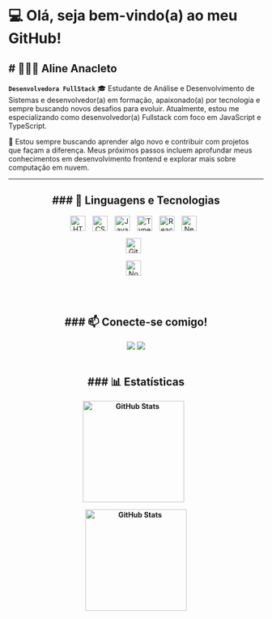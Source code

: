 <h1>💻 Olá, seja bem-vindo(a) ao meu GitHub!</h1>

<h2># 👩🏻‍💻 Aline Anacleto</h2>

**`Desenvolvedora FullStack`**
🎓 Estudante de Análise e Desenvolvimento de Sistemas e desenvolvedor(a) em formação, apaixonado(a) por tecnologia e sempre buscando novos desafios para evoluir. Atualmente, estou me especializando como desenvolvedor(a) Fullstack com foco em JavaScript e TypeScript.

🚀 Estou sempre buscando aprender algo novo e contribuir com projetos que façam a diferença. Meus próximos passos incluem aprofundar meus conhecimentos em desenvolvimento frontend e explorar mais sobre computação em nuvem.

---
<div align="center">
<h2>### 🤖 Linguagens e Tecnologias</h2>

<img 
    align="center" 
    alt="HTML"
    title="HTML" 
    width="30px" 
    style="padding-right: 10px;" 
    src="https://cdn.jsdelivr.net/gh/devicons/devicon@latest/icons/html5/html5-original.svg" 
/>
<img 
    align="center" 
    alt="CSS" 
    title="CSS"
    width="30px" 
    style="padding-right: 10px;" 
    src="https://cdn.jsdelivr.net/gh/devicons/devicon@latest/icons/css3/css3-original.svg" 
/>
<img 
    align="center" 
    alt="JavaScript" 
    title="JavaScript"
    width="30px" 
    style="padding-right: 10px;" 
    src="https://cdn.jsdelivr.net/gh/devicons/devicon@latest/icons/javascript/javascript-original.svg" 
/>
<img 
    align="center" 
    alt="TypeScript"
    title="TypeScript" 
    width="30px" 
    style="padding-right: 10px;" 
    src="https://cdn.jsdelivr.net/gh/devicons/devicon@latest/icons/typescript/typescript-original.svg" 
/>
<img 
    align="center" 
    alt="React"
    title="React" 
    width="30px" 
    style="padding-right: 10px;" 
    src="https://cdn.jsdelivr.net/gh/devicons/devicon@latest/icons/react/react-original.svg" 
/>
<img 
    align="center" 
    alt="Next.js" 
    title="Next.js"
    width="30px" 
    style="padding-right: 10px;" 
    src="https://cdn.jsdelivr.net/gh/devicons/devicon@latest/icons/nextjs/nextjs-original.svg" 
/>

<img 
    align="center" 
    alt="Git" 
    title="Git"
    width="30px" 
    style="padding-right: 10px;" 
    src="https://cdn.jsdelivr.net/gh/devicons/devicon@latest/icons/git/git-original.svg" 
/>

<img 
    align="center" 
    alt="Nodejs" 
    title="Nodejs"
    width="30px" 
    style="padding-right: 10px;" 
    src="https://skillicons.dev/icons?i=nodejs" 
    />
        
</div>

           
          
<br/>
<br/>

<div align="center">
<h2>### 📫 Conecte-se comigo!</h2>
<a href="https://www.linkedin.com/in/aline-anacleto/"><img src="https://img.shields.io/badge/linkedin-9370db?style=for-the-badge&logo=linkedin&logoColor=white"></a>
<a href="https://mailto:alineanacleto07@gmail.com"><img src="https://img.shields.io/badge/gmail-9370db?style=for-the-badge&logo=gmail&logoColor=white"></a>
</div>

<br/>
<b/>

<div align="center">
<h2>### 📊 Estatísticas</h2>

<p>
  <img 
    align="center" 
    alt="GitHub Stats" 
    height="200" 
    style="padding-right: 10px;" 
    src="http://github-profile-summary-cards.vercel.app/api/cards/stats?username=alineanacletoo&theme=tokyonight"> 


<img 
      align="center" 
      alt="GitHub Stats" 
      height="200" 
      src="https://github-readme-stats.vercel.app/api/top-langs/?username=alineanacletoo&theme=tokyonight&layout=compact&custom_title=Tecnologias&langs_count=9" 
  />

</p>
</div>

